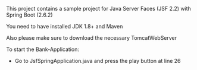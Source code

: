 This project contains a sample project for Java Server Faces (JSF 2.2) with Spring Boot (2.6.2)

You need to have installed JDK 1.8+ and Maven

Also please make sure to download the necessary TomcatWebServer 

To start the Bank-Application:
- Go to JsfSpringApplication.java and press the play button at line 26 